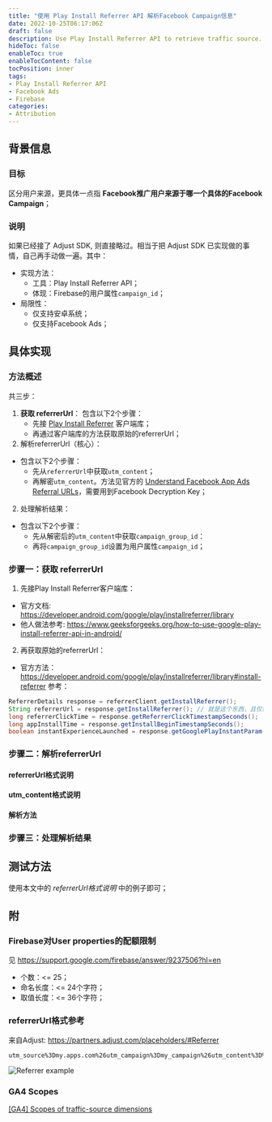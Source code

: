 ```yaml
---
title: "使用 Play Install Referrer API 解析Facebook Campaign信息"
date: 2022-10-25T06:17:06Z
draft: false
description: Use Play Install Referrer API to retrieve traffic source.
hideToc: false
enableToc: true
enableTocContent: false
tocPosition: inner
tags:
- Play Install Referrer API
- Facebook Ads
- Firebase
categories:
- Attribution
---
```


## 背景信息

### 目标

区分用户来源，更具体一点指 **Facebook推广用户来源于哪一个具体的Facebook Campaign**；

### 说明

如果已经接了 Adjust SDK, 则直接略过。相当于把 Adjust SDK 已实现做的事情，自己再手动做一遍。其中：

- 实现方法：
  - 工具：Play Install Referrer API；
  - 体现：Firebase的用户属性`campaign_id`；
- 局限性：
  - 仅支持安卓系统；
  - 仅支持Facebook Ads；

## 具体实现

### 方法概述

共三步：
1. **获取 referrerUrl**：
    包含以下2个步骤：
   - 先接 [Play Install Referrer](https://developer.android.com/google/play/installreferrer/library) 客户端库；
   - 再通过客户端库的方法获取原始的referrerUrl；
1. 解析referrerUrl（核心）：
  - 包含以下2个步骤：
    - 先从`referrerUrl`中获取`utm_content`；
    - 再解密`utm_content`。方法见官方的 [Understand Facebook App Ads Referral URLs](https://developers.facebook.com/docs/app-ads/install-referrer/#step-3--decrypt-your-data)，需要用到Facebook Decryption Key；
2. 处理解析结果：
  - 包含以下2个步骤：
    - 先从解密后的`utm_content`中获取`campaign_group_id`：
    - 再将`campaign_group_id`设置为用户属性`campaign_id`；
  
### 步骤一：获取 referrerUrl

1. 先接Play Install Referrer客户端库：
  - 官方文档: https://developer.android.com/google/play/installreferrer/library
  - 他人做法参考: https://www.geeksforgeeks.org/how-to-use-google-play-install-referrer-api-in-android/
2. 再获取原始的referrerUrl：
  - 官方方法：https://developer.android.com/google/play/installreferrer/library#install-referrer
    参考：
```java
ReferrerDetails response = referrerClient.getInstallReferrer();
String referrerUrl = response.getInstallReferrer(); // 就是这个东西，且仅需这一个
long referrerClickTime = response.getReferrerClickTimestampSeconds();
long appInstallTime = response.getInstallBeginTimestampSeconds();
boolean instantExperienceLaunched = response.getGooglePlayInstantParam();
```

### 步骤二：解析referrerUrl

#### referrerUrl格式说明

#### utm_content格式说明


#### 解析方法


### 步骤三：处理解析结果


## 测试方法

使用本文中的 *referrerUrl格式说明* 中的例子即可；

## 附

### Firebase对User properties的配额限制

见 https://support.google.com/firebase/answer/9237506?hl=en
- 个数：<= 25；
- 命名长度：<= 24个字符；
- 取值长度：<= 36个字符；

### referrerUrl格式参考

来自Adjust: https://partners.adjust.com/placeholders/#Referrer

```url
utm_source%3Dmy.apps.com%26utm_campaign%3Dmy_campaign%26utm_content%3D%7B%22key1%22%3A0%2C%22key2%22%3A1623237220%7D
```

<img src='/images/posts/referrer-example.png' alt='Referrer example'>

### GA4 Scopes

[[GA4] Scopes of traffic-source dimensions](https://support.google.com/analytics/answer/11080067?hl=en#zippy=%2Cin-this-article)